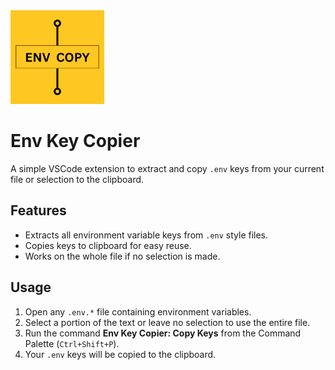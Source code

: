 <img width="150"  src="https://raw.githubusercontent.com/vfshera/vscode-env-key-copier/refs/heads/main/assets/icon.png" >

# Env Key Copier

A simple VSCode extension to extract and copy `.env` keys from your current file or selection to the clipboard.

## Features

- Extracts all environment variable keys from `.env` style files.
- Copies keys to clipboard for easy reuse.
- Works on the whole file if no selection is made.

## Usage

1. Open any `.env.*` file containing environment variables.
2. Select a portion of the text or leave no selection to use the entire file.
3. Run the command **Env Key Copier: Copy Keys** from the Command Palette (`Ctrl+Shift+P`).
4. Your `.env` keys will be copied to the clipboard.
